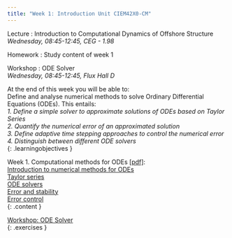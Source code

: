 ```yaml
---
title: "Week 1: Introduction Unit CIEM42X0-CM"
---
```


<!-- This will make a piece of text, followed by a button that is a hyperlink that opens in a new tab -->
<!-- In-Class Session <a href="https://tudelft-citg.github.io/HOS-prob-design/homework/HW_05_assignment.html" target="_blank">HW 5 Due</a>{: .label .label-red } -->

Lecture
: Introduction to Computational Dynamics of Offshore Structure
  <br><em>Wednesday, 08:45-12:45, CEG - 1.98</em>

Homework
: Study content of week 1

Workshop
: ODE Solver
  <br><em>Wednesday, 08:45-12:45, Flux Hall D</em>

<!-- Holidays
: None -->

At the end of this week you will be able to: <br>
Define and analyse numerical methods to solve Ordinary Differential Equations (ODEs). This entails:<br>
<i>1. Define a simple solver to approximate solutions of ODEs based on Taylor Series</i> <br>
<i>2. Quantify the numerical error of an approximated solution</i><br>
<i>3. Define adaptive time stepping approaches to control the numerical error</i><br>
<i>4. Distinguish between different ODE solvers</i><br>
{: .learningobjectives }

Week 1. Computational methods for ODEs [[pdf]](https://surfdrive.surf.nl/files/index.php/s/Jm8e95QGRS97bDq/download?path=%2FWeek1&files=1_1_Computational_methods_for_ODEs.pdf):<br>
[Introduction to numerical methods for ODEs](https://teachbooks.tudelft.nl/computational-modelling/dynamics/ODEs/Introduction.html)<br>
[Taylor series](https://teachbooks.tudelft.nl/computational-modelling/dynamics/ODEs/Taylor-series.html)<br>
[ODE solvers](https://teachbooks.tudelft.nl/computational-modelling/dynamics/ODEs/Solvers.html)<br>
[Error and stability](https://teachbooks.tudelft.nl/computational-modelling/dynamics/ODEs/Error_stability.html )<br>
[Error control](https://teachbooks.tudelft.nl/computational-modelling/dynamics/ODEs/Error_control.html)<br>
{: .content }

[Workshop: ODE Solver](https://teachbooks.tudelft.nl/computational-modelling/dynamics/Exercises/w1_t1.html)<br>
{: .exercises }
